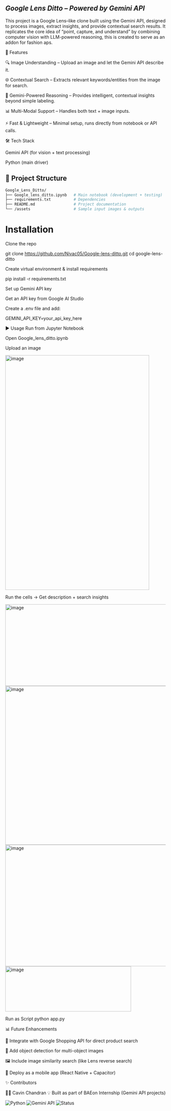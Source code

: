 ## *Google Lens Ditto – Powered by Gemini API*

This project is a Google Lens–like clone built using the Gemini API, designed to process images, extract insights, and provide contextual search results. It replicates the core idea of “point, capture, and understand” by combining computer vision with LLM-powered reasoning, this is created to serve as an addon for fashion aps.

🚀 Features

🔍 Image Understanding – Upload an image and let the Gemini API describe it.

🌐 Contextual Search – Extracts relevant keywords/entities from the image for search.

🧠 Gemini-Powered Reasoning – Provides intelligent, contextual insights beyond simple labeling.

📊 Multi-Modal Support – Handles both text + image inputs.

⚡ Fast & Lightweight – Minimal setup, runs directly from notebook or API calls.

🛠️ Tech Stack

Gemini API (for vision + text processing)

Python (main driver)


## 📂 Project Structure

```bash
Google_Lens_Ditto/
├── Google_lens_ditto.ipynb   # Main notebook (development + testing)
├── requirements.txt          # Dependencies
├── README.md                 # Project documentation
└── /assets                   # Sample input images & outputs
```

# Installation

Clone the repo

git clone https://github.com/Nivac05/Google-lens-ditto.git
cd google-lens-ditto


Create virtual environment & install requirements

pip install -r requirements.txt


Set up Gemini API key

Get an API key from Google AI Studio

Create a .env file and add:

GEMINI_API_KEY=your_api_key_here



▶️ Usage
Run from Jupyter Notebook

Open Google_lens_ditto.ipynb

Upload an image

<img width="452" height="736" alt="image" src="https://github.com/user-attachments/assets/6ed40454-1c02-4456-a35d-7601775f9759" />



Run the cells → Get description + search insights


<img width="608" height="256" alt="image" src="https://github.com/user-attachments/assets/e0c59986-7fca-4ac1-9b42-b3e3dd415082" />
<img width="904" height="498" alt="image" src="https://github.com/user-attachments/assets/5d90a217-7301-448d-b162-4bbded4ef284" />
<img width="1186" height="381" alt="image" src="https://github.com/user-attachments/assets/187a9635-dda9-4e89-b38b-9ed79ca7a7f4" />
<img width="395" height="142" alt="image" src="https://github.com/user-attachments/assets/a59835f8-74ed-4888-99b2-f028bc091741" />



Run as Script
python app.py



📊 Future Enhancements

🔗 Integrate with Google Shopping API for direct product search

🧭 Add object detection for multi-object images

🖼️ Include image similarity search (like Lens reverse search)

📱 Deploy as a mobile app (React Native + Capacitor)


✨ Contributors

👨‍💻 Cavin Chandran
💡 Built as part of BAEon Internship (Gemini API projects)

![Python](https://img.shields.io/badge/Python-3.9-blue) 
![Gemini API](https://img.shields.io/badge/Gemini-API-orange)
![Status](https://img.shields.io/badge/Status-Active-brightgreen)


